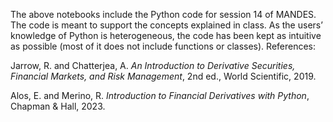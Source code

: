 The above notebooks include the Python code for session 14 of MANDES. The code is meant to support the concepts explained in class. As the users’ knowledge of Python is heterogeneous, the code has been kept as intuitive as possible (most of it does not include functions or classes). References:

Jarrow, R. and Chatterjea, A. $\textit{An Introduction to Derivative Securities, Financial Markets, and Risk Management}$, 2nd ed., World Scientific, 2019.

Alos, E. and Merino, R. $\textit{Introduction to Financial Derivatives with Python}$, Chapman & Hall, 2023. 
